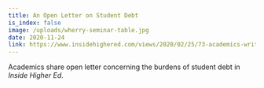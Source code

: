 ```yaml
---
title: An Open Letter on Student Debt
is_index: false
image: /uploads/wherry-seminar-table.jpg
date: 2020-11-24
link: https://www.insidehighered.com/views/2020/02/25/73-academics-write-open-letter-voicing-their-concerns-about-student-debt-opinion
---
```

 Academics share open letter concerning the burdens of student debt in *Inside Higher Ed*.